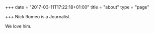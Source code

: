 +++
date = "2017-03-11T17:22:18+01:00"
title = "about"
type = "page"

+++
Nick Romeo is a Journalist.

We love him.